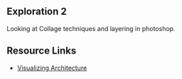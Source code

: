 ## Exploration 2
Looking at Collage techniques and layering in photoshop.

## Resource Links
* [Visualizing Architecture](https://visualizingarchitecture.com/no-render-quick-collage/)
